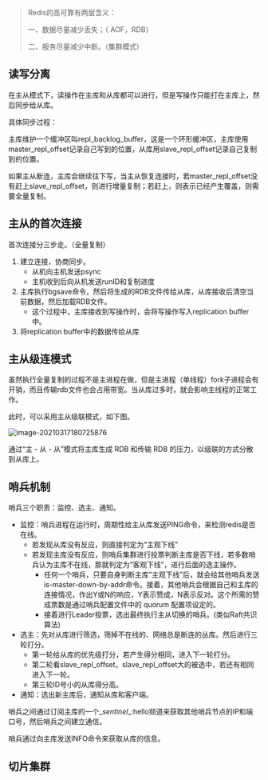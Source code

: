 > Redis的高可靠有两层含义：
>
> 一、数据尽量减少丢失；（ AOF，RDB）
>
> 二、服务尽量减少中断。（集群模式）

## 读写分离

在主从模式下，读操作在主库和从库都可以进行，但是写操作只能打在主库上，然后同步给从库。

具体同步过程：

主库维护一个缓冲区叫repl_backlog_buffer，这是一个环形缓冲区，主库使用master_repl_offset记录自己写到的位置，从库用slave_repl_offset记录自己复制到的位置。

如果主从断连，主库会继续往下写，当主从恢复连接时，若master_repl_offset没有赶上slave_repl_offset，则进行增量复制；若赶上，则表示已经产生覆盖，则需要全量复制。

## 主从的首次连接

首次连接分三步走。（全量复制）

1. 建立连接，协商同步。
   - 从机向主机发送psync
   - 主机收到后向从机发送runID和复制进度
2. 主库执行bgsave命令，然后将生成的RDB文件传给从库，从库接收后清空当前数据，然后加载RDB文件。
   - 这个过程中，主库接收到写操作时，会将写操作写入replication buffer中。
3. 将replication buffer中的数据传给从库

## 主从级连模式

虽然执行全量复制的过程不是主进程在做，但是主进程（单线程）fork子进程会有开销，而且传输rdb文件也会占用带宽。当从库过多时，就会影响主线程的正常工作。

此时，可以采用主从级联模式，如下图。

![image-20210317180725876](https://img.jooks.cn/img/20210317180725.png)

通过“主 - 从 - 从”模式将主库生成 RDB 和传输 RDB 的压力，以级联的方式分散到从库上。

## 哨兵机制

哨兵三个职责：监控、选主、通知。

- 监控：哨兵进程在运行时，周期性给主从库发送PING命令，来检测redis是否在线。
  - 若发现从库没有反应，则直接判定为“主观下线”
  - 若发现主库没有反应，则哨兵集群进行投票判断主库是否下线，若多数哨兵认为主库不在线，那就判定为“客观下线”，进行后面的选主操作。
    - 任何一个哨兵，只要自身判断主库“主观下线”后，就会给其他哨兵发送is-master-down-by-addr命令。接着，其他哨兵会根据自己和主库的连接情况，作出Y或N的响应，Y表示赞成，N表示反对。这个所需的赞成票数是通过哨兵配置文件中的 quorum 配置项设定的。
    - 接着进行Leader投票，选出最终执行主从切换的哨兵。(类似Raft共识算法)
- 选主：先对从库进行筛选，筛掉不在线的、网络总是断连的丛库。然后进行三轮打分。
  - 第一轮给从库的优先级打分，若产生得分相同，进入下一轮打分。
  - 第二轮看slave_repl_offset，slave_repl_offset大的被选中，若还有相同进入下一轮。
  - 第三轮ID号小的从库得分高。
- 通知：选出新主库后，通知从库和客户端。

哨兵之间通过订阅主库的一个\__sentinel__:hello频道来获取其他哨兵节点的IP和端口号，然后哨兵之间建立通信。

哨兵通过向主库发送INFO命令来获取从库的信息。

## 切片集群











